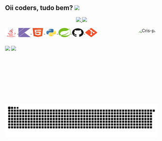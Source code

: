 ## Oii coders, tudo bem? <img src="https://raw.githubusercontent.com/iampavangandhi/iampavangandhi/master/gifs/Hi.gif" width="20"/>
<div align="center">
  <a href="https://github.com/cristhian-ruescas">
  <img height="150em" src="https://github-readme-stats.vercel.app/api?username=Cristhian-Ruescas&show_icons=true&theme=blue&include_all_commits=true&count_private=true"/>
  <img height="150em" "180em" src="https://github-readme-stats.vercel.app/api/top-langs/?username=Cristhian-Ruescas&layout=compact&langs_count=7&theme=blue"/>
</div>
<div style="display: inline_block"><br>
  <img align="center" alt="Cris-Java" height="30" width="40" src="https://raw.githubusercontent.com/devicons/devicon/master/icons/java/java-plain.svg">
  <img align="center" alt="Cris-Kollin" height="30" width="40" src="https://raw.githubusercontent.com/devicons/devicon/master/icons/kotlin/kotlin-plain.svg">
  <img align="center" alt="Cris-HTML" height="30" width="40" src="https://raw.githubusercontent.com/devicons/devicon/master/icons/html5/html5-original.svg">
  <img align="center" alt="Cris-Python" height="30" width="40" src="https://raw.githubusercontent.com/devicons/devicon/master/icons/python/python-original.svg">
  <img align="center" alt="C-Spring" height="30" width="40" src="https://raw.githubusercontent.com/devicons/devicon/master/icons/spring/spring-original.svg">
  <img align="center" alt="C-git" height="30" width="40" src="https://raw.githubusercontent.com/devicons/devicon/master/icons/github/github-original.svg">
  <img align="center" alt="C-git" height="30" width="40" src="https://raw.githubusercontent.com/devicons/devicon/master/icons/git/git-original.svg">
       

  <img align="right" alt="Cris-pic" height="250" style="border-radius:50px;" src="https://media.discordapp.net/attachments/892829776732114968/903776632479813652/output_auM4oo.gif?width=473&height=473">
</div>
  
  ##
 
<div> 
  <a href="https://www.instagram.com/cris_0_029/" target="_blank"><img src="https://img.shields.io/badge/-Instagram-%23E4405F?style=for-the-badge&logo=instagram&logoColor=white" target="_blank"></a>
  <a href = "cristhian.ruescas83@gmail.com><img src="https://img.shields.io/badge/-Gmail-%23333?style=for-the-badge&logo=gmail&logoColor=white" target="_blank"></a>
  <a href="https://www.linkedin.com/in/cristhianruescas/" target="_blank"><img src="https://img.shields.io/badge/-LinkedIn-%230077B5?style=for-the-badge&logo=linkedin&logoColor=white" target="_blank"></a> 
 
![Snake animation](https://github.com/cristhian-ruescas/cristhian-ruescas/blob/output/github-contribution-grid-snake.svg)
 
</div>
